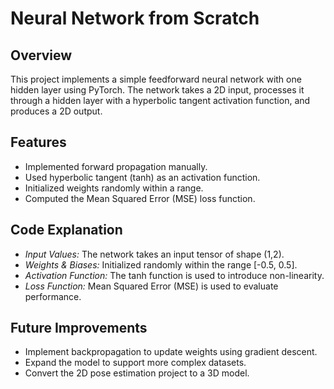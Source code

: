 # Neural Network from Scratch

## Overview
This project implements a simple feedforward neural network with one hidden layer using PyTorch. The network takes a 2D input, processes it through a hidden layer with a hyperbolic tangent activation function, and produces a 2D output.

## Features
- Implemented forward propagation manually.
- Used hyperbolic tangent (tanh) as an activation function.
- Initialized weights randomly within a range.
- Computed the Mean Squared Error (MSE) loss function.

## Code Explanation
- *Input Values:* The network takes an input tensor of shape (1,2).
- *Weights & Biases:* Initialized randomly within the range [-0.5, 0.5].
- *Activation Function:* The tanh function is used to introduce non-linearity.
- *Loss Function:* Mean Squared Error (MSE) is used to evaluate performance.

## Future Improvements
- Implement backpropagation to update weights using gradient descent.
- Expand the model to support more complex datasets.
- Convert the 2D pose estimation project to a 3D model.
